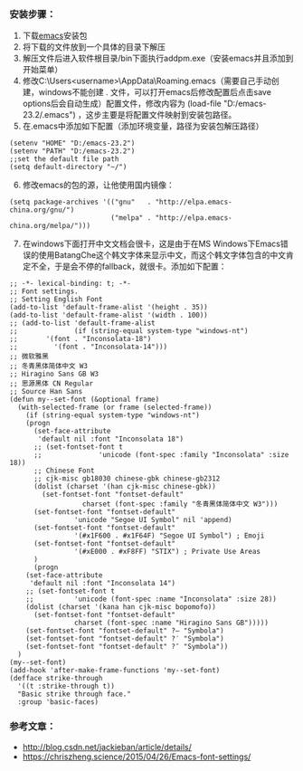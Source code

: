 ### 安装步骤：
1. 下载[emacs](http://ftp.gnu.org/gnu/emacs/windows/)安装包
2. 将下载的文件放到一个具体的目录下解压
3. 解压文件后进入软件根目录/bin下面执行addpm.exe（安装emacs并且添加到开始菜单）
4. 修改C:\Users\<username>\AppData\Roaming\.emacs（需要自己手动创建，windows不能创建 . 文件，可以打开emacs后修改配置后点击save options后会自动生成）配置文件，修改内容为 (load-file "D:/emacs-23.2/.emacs") ，这步主要是将配置文件映射到安装包路径。
5. 在.emacs中添加如下配置（添加环境变量，路径为安装包解压路径）
```
(setenv "HOME" "D:/emacs-23.2")
(setenv "PATH" "D:/emacs-23.2")
;;set the default file path
(setq default-directory "~/")
```
6. 修改emacs的包的源，让他使用国内镜像：
```
(setq package-archives '(("gnu"   . "http://elpa.emacs-china.org/gnu/")
                         ("melpa" . "http://elpa.emacs-china.org/melpa/")))
```
7. 在windows下面打开中文文档会很卡，这是由于在MS Windows下Emacs错误的使用BatangChe这个韩文字体来显示中文，而这个韩文字体包含的中文肯定不全，于是会不停的fallback，就很卡。添加如下配置：
```
;; -*- lexical-binding: t; -*-
;; Font settings.
;; Setting English Font
(add-to-list 'default-frame-alist '(height . 35))
(add-to-list 'default-frame-alist '(width . 100))
;; (add-to-list 'default-frame-alist
;;              (if (string-equal system-type "windows-nt")
;; 		 '(font . "Inconsolata-18")
;; 	       '(font . "Inconsolata-14")))
;; 微软雅黑
;; 冬青黑体简体中文 W3
;; Hiragino Sans GB W3
;; 思源黑体 CN Regular
;; Source Han Sans
(defun my--set-font (&optional frame)
  (with-selected-frame (or frame (selected-frame))
    (if (string-equal system-type "windows-nt")
    (progn
      (set-face-attribute
       'default nil :font "Inconsolata 18")
      ;; (set-fontset-font t
      ;; 		      'unicode (font-spec :family "Inconsolata" :size 18))
      ;; Chinese Font
      ;; cjk-misc gb18030 chinese-gbk chinese-gb2312
      (dolist (charset '(han cjk-misc chinese-gbk))
        (set-fontset-font "fontset-default"
                  charset (font-spec :family "冬青黑体简体中文 W3")))
      (set-fontset-font "fontset-default"
                'unicode "Segoe UI Symbol" nil 'append)
      (set-fontset-font "fontset-default"
                '(#x1F600 . #x1F64F) "Segoe UI Symbol") ; Emoji
      (set-fontset-font "fontset-default"
                '(#xE000 . #xF8FF) "STIX") ; Private Use Areas
      )
      (progn
    (set-face-attribute
     'default nil :font "Inconsolata 14")
    ;; (set-fontset-font t
    ;; 		    'unicode (font-spec :name "Inconsolata" :size 28))
    (dolist (charset '(kana han cjk-misc bopomofo))
      (set-fontset-font "fontset-default"
                charset (font-spec :name "Hiragino Sans GB")))))
    (set-fontset-font "fontset-default" ?– "Symbola")
    (set-fontset-font "fontset-default" ?′ "Symbola")
    (set-fontset-font "fontset-default" ?″ "Symbola"))
  )
(my--set-font)
(add-hook 'after-make-frame-functions 'my--set-font)
(defface strike-through
  '((t :strike-through t))
  "Basic strike through face."
  :group 'basic-faces)
```

### 参考文章：
- http://blog.csdn.net/jackieban/article/details/
- https://chriszheng.science/2015/04/26/Emacs-font-settings/
